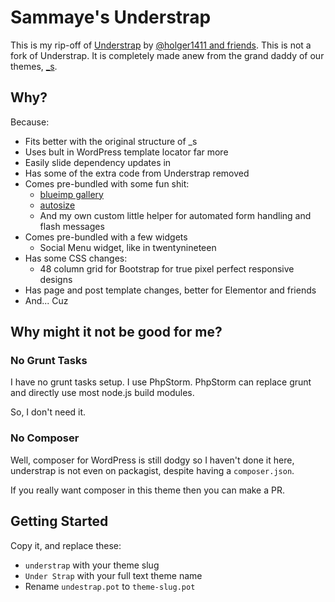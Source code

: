 Sammaye's Understrap
===

This is my rip-off of [Understrap](https://github.com/understrap/understrap) by [@holger1411 and friends](https://github.com/orgs/understrap/people). This is not a fork of Understrap. It is completely made anew from the grand daddy of our themes, [_s](http://underscores.me/).

## Why?

Because:

- Fits better with the original structure of _s
- Uses bult in WordPress template locator far more
- Easily slide dependency updates in
- Has some of the extra code from Understrap removed
- Comes pre-bundled with some fun shit:
  - [blueimp gallery](https://github.com/blueimp/Gallery)
  - [autosize](https://github.com/jackmoore/autosize/)
  - And my own custom little helper for automated form handling and flash messages
- Comes pre-bundled with a few widgets
  - Social Menu widget, like in twentynineteen
- Has some CSS changes:
  - 48 column grid for Bootstrap for true pixel perfect responsive designs
- Has page and post template changes, better for Elementor and friends
- And... Cuz

## Why might it not be good for me?

### No Grunt Tasks

I have no grunt tasks setup. I use PhpStorm. PhpStorm can replace grunt and directly use most node.js build modules.

So, I don't need it.

### No Composer

Well, composer for WordPress is still dodgy so I haven't done it here, understrap is not even on packagist, despite having a `composer.json`.

If you really want composer in this theme then you can make a PR.

Getting Started
---------------

Copy it, and replace these:

- `understrap` with your theme slug
- `Under Strap` with your full text theme name
- Rename `undestrap.pot` to `theme-slug.pot`
